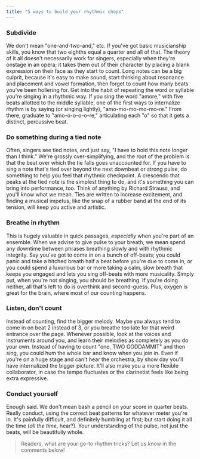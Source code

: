 ```yaml
---
title: "5 ways to build your rhythmic chops"
---
```


### Subdivide

We don't mean "one-and-two-and," etc. If you've got basic musicianship skills, you know that two eighths equal a quarter and all of that. The theory of it all doesn't necessarily work for singers, especially when they're onstage in an opera; it takes them out of their character by placing a blank expression on their face as they start to count. Long notes can be a big culprit, because it's easy to make sound, start thinking about resonance and placement and vowel formation, then forget to count how many beats you've been hollering for. Get into the habit of repeating the word or syllable you're singing in a rhythmic way. If you sing the word "amore," with five beats allotted to the middle syllable, one of the first ways to internalize rhythm is by saying (or singing lightly), "amo-mo-mo-mo-mo-re." From there, graduate to "amo-o-o-o-o-re," articulating each "o" so that it gets a distinct, percussive beat. 

### Do something during a tied note

Often, singers see tied notes, and just say, "I have to hold this note longer than I think." We're grossly over-simplifying, and the root of the problem is that the beat over which the tie falls goes unaccounted for. If you have to sing a note that's tied over beyond the next downbeat or strong pulse, do something to help you feel that rhythmic checkpoint. A crescendo that peaks at the tied note is the simplest thing to do, and it's something you can bring into performance, too. Think of anything by Richard Strauss, and you'll know what we mean. Ties are written to increase excitement, and finding a musical impetus, like the snap of a rubber band at the end of its tension, will keep you active and artistic.

### Breathe in rhythm

This is hugely valuable in quick passages, *especially* when you're part of an ensemble. When we advise to give pulse to your breath, we mean spend any downtime between phrases breathing slowly and with rhythmic integrity. Say you've got to come in on a bunch of off-beats; you could panic and take a hitched breath half a beat before you're due to come in, or you could spend a luxurious bar or more taking a calm, slow breath that keeps you engaged and lets you sing off-beats with more musicality. Simply put, when you're not singing, you should be breathing. If you're doing neither, all that's left to do is overthink and second-guess. Plus, oxygen is great for the brain, where most of our counting happens.

### Listen, don't count

Instead of counting, find the bigger melody. Maybe you always tend to come in on beat 2 instead of 3, or you breathe too late for that weird entrance over the page. Whenever possible, look at the voices and instruments around you, and learn their melodies as completely as you do your own. Instead of having to count "one, TWO GODDAMMIT" and then sing, you could hum the whole bar and know when you join in. Even if you're on a huge stage and can't hear the orchestra, by show day you'll have internalized the bigger picture. It'll also make you a more flexible collaborator, in case the tempo fluctuates or the clarinetist feels like being extra expressive.

### Conduct yourself

Enough said. We don't mean bash a pencil on your score in quarter beats. Really conduct, using the correct beat patterns for whatever meter you're in. It's painfully difficult, and definitely humbling at first; but start doing it all the time (*all the time*, hear?). Your understanding of the pulse, not just the beats, will be beautifully whole.

> Readers, what are your go-to rhythm tricks? Let us know in the comments below!
